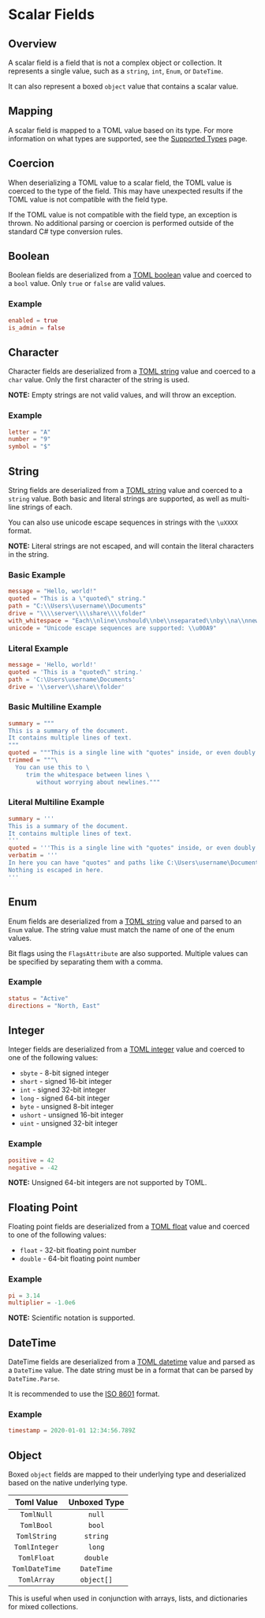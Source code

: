 # Scalar Fields

## Overview

A scalar field is a field that is not a complex object or collection.
It represents a single value, such as a `string`, `int`, `Enum`, or `DateTime`.

It can also represent a boxed `object` value that contains a scalar value.

## Mapping

A scalar field is mapped to a TOML value based on its type.
For more information on what types are supported, see the [Supported Types](../supported-types.md) page.

## Coercion

When deserializing a TOML value to a scalar field, the TOML value is coerced to the type of the field.
This may have unexpected results if the TOML value is not compatible with the field type.

If the TOML value is not compatible with the field type, an exception is thrown.
No additional parsing or coercion is performed outside of the standard C# type conversion rules.

## Boolean

Boolean fields are deserialized from a [TOML boolean](https://toml.io/en/v1.0.0#boolean) value and coerced to a `bool` value.
Only `true` or `false` are valid values.

### Example

```toml
enabled = true
is_admin = false
```

## Character

Character fields are deserialized from a [TOML string](https://toml.io/en/v1.0.0#string) value and coerced to a `char` value.
Only the first character of the string is used.

**NOTE:** Empty strings are not valid values, and will throw an exception.

### Example

```toml
letter = "A"
number = "9"
symbol = "$"
```

## String

String fields are deserialized from a [TOML string](https://toml.io/en/v1.0.0#string) value and coerced to a `string` value.
Both basic and literal strings are supported, as well as multi-line strings of each.

You can also use unicode escape sequences in strings with the `\uXXXX` format.

**NOTE:** Literal strings are not escaped, and will contain the literal characters in the string.

### Basic Example

```toml
message = "Hello, world!"
quoted = "This is a \"quoted\" string."
path = "C:\\Users\\username\\Documents"
drive = "\\\\server\\\\share\\\\folder"
with_whitespace = "Each\\nline\\nshould\\nbe\\nseparated\\nby\\na\\nnewline\\ncharacter."
unicode = "Unicode escape sequences are supported: \\u00A9"
```

### Literal Example

```toml
message = 'Hello, world!'
quoted = 'This is a "quoted\" string.'
path = 'C:\Users\username\Documents'
drive = '\\server\\share\\folder'
```

### Basic Multiline Example

```toml
summary = """
This is a summary of the document.
It contains multiple lines of text.
"""
quoted = """This is a single line with "quotes" inside, or even doubly quoted ""strings"" inside."""
trimmed = """\
  You can use this to \
     trim the whitespace between lines \
        without worrying about newlines."""
```

### Literal Multiline Example

```toml
summary = '''
This is a summary of the document.
It contains multiple lines of text.
'''
quoted = '''This is a single line with "quotes" inside, or even doubly quoted ""strings"" inside.'''
verbatim = '''
In here you can have "quotes" and paths like C:\Users\username\Documents or \\server\share\folder.
Nothing is escaped in here.
'''
```

## Enum

Enum fields are deserialized from a [TOML string](https://toml.io/en/v1.0.0#string) value and parsed to an `Enum` value.
The string value must match the name of one of the enum values.

Bit flags using the `FlagsAttribute` are also supported. Multiple values can be specified by separating them with a comma.

### Example

```toml
status = "Active"
directions = "North, East"
```

## Integer

Integer fields are deserialized from a [TOML integer](https://toml.io/en/v1.0.0#integer) value and coerced to one of the following values:

- `sbyte` - 8-bit signed integer
- `short` - signed 16-bit integer
- `int` - signed 32-bit integer
- `long` - signed 64-bit integer
- `byte` - unsigned 8-bit integer
- `ushort` - unsigned 16-bit integer
- `uint` - unsigned 32-bit integer

### Example

```toml
positive = 42
negative = -42
```

**NOTE:** Unsigned 64-bit integers are not supported by TOML.

## Floating Point

Floating point fields are deserialized from a [TOML float](https://toml.io/en/v1.0.0#float) value and coerced to one of the following values:

- `float` - 32-bit floating point number
- `double` - 64-bit floating point number

### Example

```toml
pi = 3.14
multiplier = -1.0e6
```

**NOTE:** Scientific notation is supported.

## DateTime

DateTime fields are deserialized from a [TOML datetime](https://toml.io/en/v1.0.0#local-date-time) value and parsed as a `DateTime` value.
The date string must be in a format that can be parsed by `DateTime.Parse`.

It is recommended to use the [ISO 8601](https://en.wikipedia.org/wiki/ISO_8601) format.

### Example

```toml
timestamp = 2020-01-01 12:34:56.789Z
```

## Object

Boxed `object` fields are mapped to their underlying type and deserialized based on the native underlying type.

|   Toml Value   | Unboxed Type |
|:--------------:|:------------:|
|   `TomlNull`   |    `null`    |
|   `TomlBool`   |    `bool`    |
|  `TomlString`  |   `string`   |
| `TomlInteger`  |    `long`    |
|  `TomlFloat`   |   `double`   |
| `TomlDateTime` |  `DateTime`  |
|  `TomlArray`   |  `object[]`  |

This is useful when used in conjunction with arrays, lists, and dictionaries for mixed collections.
